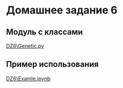 # Домашнее задание 6

## Модуль с классами

[DZ6\Genetic.py](Genetic.py)

## Пример использования

[DZ6\Examle.ipynb](Examle.ipynb)